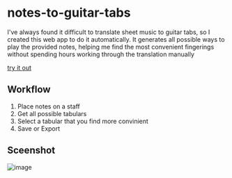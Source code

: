 # notes-to-guitar-tabs
I've always found it difficult to translate sheet music to guitar tabs, so I created this web app to do it automatically. It generates all possible ways to play the provided notes, helping me find the most convenient fingerings without spending hours working through the translation manually

[try it out](https://notes-to-guitar-tabs.vercel.app/)

## Workflow
1. Place notes on a staff 
2. Get all possible tabulars
3. Select a tabular that you find more convinient
4. Save or Export

## Sceenshot

![image](https://github.com/user-attachments/assets/14b9524b-8096-4e2b-9745-31039ed5b769)
